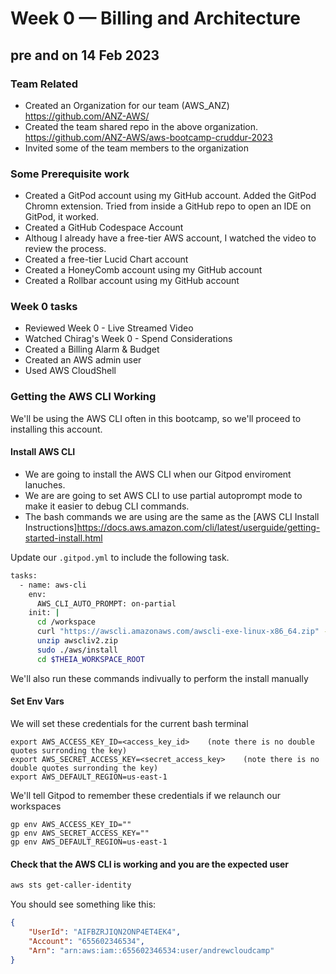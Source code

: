 # Week 0 — Billing and Architecture

## pre and on 14 Feb 2023
### Team Related
* Created an Organization for our team (AWS_ANZ) https://github.com/ANZ-AWS/
* Created the team shared repo in the above organization. https://github.com/ANZ-AWS/aws-bootcamp-cruddur-2023
* Invited some of the team members to the organization

### Some Prerequisite work
* Created a GitPod account using my GitHub account. Added the GitPod Chromn extension. Tried from inside a GitHub repo to open an IDE on GitPod, it worked.
* Created a GitHub Codespace Account
* Althoug I already have a free-tier AWS account, I watched the video to review the process.
* Created a free-tier Lucid Chart account
* Created a HoneyComb account using my GitHub account
* Created a Rollbar account using my GitHub account

### Week 0 tasks
* Reviewed Week 0 - Live Streamed Video
* Watched Chirag's Week 0 - Spend Considerations
* Created a Billing Alarm & Budget
* Created an AWS admin user
* Used AWS CloudShell


### Getting the AWS CLI Working

We'll be using the AWS CLI often in this bootcamp,
so we'll proceed to installing this account.


#### Install AWS CLI

- We are going to install the AWS CLI when our Gitpod enviroment lanuches.
- We are are going to set AWS CLI to use partial autoprompt mode to make it easier to debug CLI commands.
- The bash commands we are using are the same as the [AWS CLI Install Instructions]https://docs.aws.amazon.com/cli/latest/userguide/getting-started-install.html


Update our `.gitpod.yml` to include the following task.

```sh
tasks:
  - name: aws-cli
    env:
      AWS_CLI_AUTO_PROMPT: on-partial
    init: |
      cd /workspace
      curl "https://awscli.amazonaws.com/awscli-exe-linux-x86_64.zip" -o "awscliv2.zip"
      unzip awscliv2.zip
      sudo ./aws/install
      cd $THEIA_WORKSPACE_ROOT
```

We'll also run these commands indivually to perform the install manually

#### Set Env Vars

We will set these credentials for the current bash terminal
```
export AWS_ACCESS_KEY_ID=<access_key_id>    (note there is no double quotes surronding the key)
export AWS_SECRET_ACCESS_KEY=<secret_access_key>    (note there is no double quotes surronding the key)
export AWS_DEFAULT_REGION=us-east-1
```

We'll tell Gitpod to remember these credentials if we relaunch our workspaces
```
gp env AWS_ACCESS_KEY_ID=""
gp env AWS_SECRET_ACCESS_KEY=""
gp env AWS_DEFAULT_REGION=us-east-1
```

#### Check that the AWS CLI is working and you are the expected user

```sh
aws sts get-caller-identity
```

You should see something like this:
```json
{
    "UserId": "AIFBZRJIQN2ONP4ET4EK4",
    "Account": "655602346534",
    "Arn": "arn:aws:iam::655602346534:user/andrewcloudcamp"
}
```

